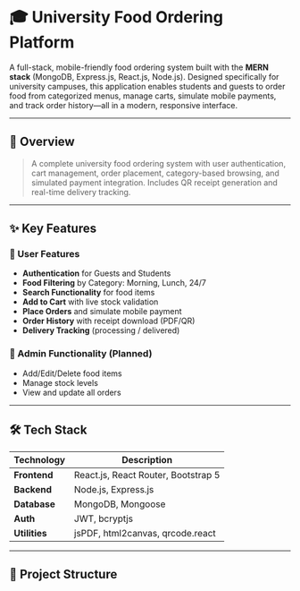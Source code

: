 # 🎓 University Food Ordering Platform

A full-stack, mobile-friendly food ordering system built with the **MERN stack** (MongoDB, Express.js, React.js, Node.js). Designed specifically for university campuses, this application enables students and guests to order food from categorized menus, manage carts, simulate mobile payments, and track order history—all in a modern, responsive interface.

---

## 📌 Overview

> A complete university food ordering system with user authentication, cart management, order placement, category-based browsing, and simulated payment integration. Includes QR receipt generation and real-time delivery tracking.

---

## ✨ Key Features

### 👤 User Features
- **Authentication** for Guests and Students
- **Food Filtering** by Category: Morning, Lunch, 24/7
- **Search Functionality** for food items
- **Add to Cart** with live stock validation
- **Place Orders** and simulate mobile payment
- **Order History** with receipt download (PDF/QR)
- **Delivery Tracking** (processing / delivered)

### 🔐 Admin Functionality (Planned)
- Add/Edit/Delete food items
- Manage stock levels
- View and update all orders

---

## 🛠 Tech Stack

| Technology      | Description                      |
|----------------|----------------------------------|
| **Frontend**    | React.js, React Router, Bootstrap 5 |
| **Backend**     | Node.js, Express.js              |
| **Database**    | MongoDB, Mongoose                |
| **Auth**        | JWT, bcryptjs                    |
| **Utilities**   | jsPDF, html2canvas, qrcode.react |

---

## 📁 Project Structure

